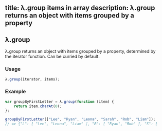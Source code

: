 title: λ.group items in array
description: λ.group returns an object with items grouped by a property
---

## λ.group

λ.group returns an object with items grouped by a property, determined by the iterator function. Can be curried by default.

### Usage

```js
λ.group(iterator, items);
```

### Example

```js
var groupByFirstLetter = λ.group(function (item) {
    return item.charAt(0);
};

groupByFirstLetter(["Lee", "Ryan", "Leona", "Sarah", "Rob", "Liam"]);
// => {"L": [ "Lee", "Leona", "Liam" ], "R": [ "Ryan", "Rob" ], "S": [ "Sarah" ]}
```
